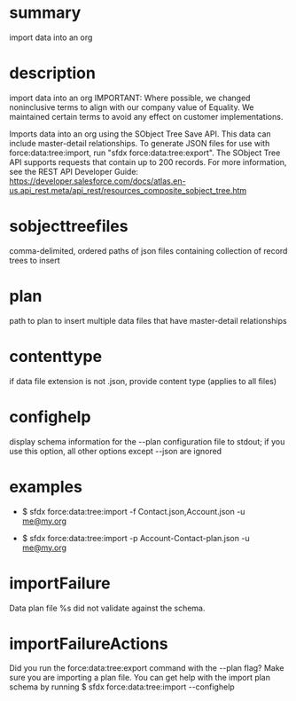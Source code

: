 # summary

import data into an org

# description

import data into an org
IMPORTANT: Where possible, we changed noninclusive terms to align with our company value of Equality. We maintained certain terms to avoid any effect on customer implementations.

Imports data into an org using the SObject Tree Save API. This data can include master-detail relationships.
To generate JSON files for use with force:data:tree:import, run "sfdx force:data:tree:export".
The SObject Tree API supports requests that contain up to 200 records. For more information, see the REST API Developer Guide: https://developer.salesforce.com/docs/atlas.en-us.api_rest.meta/api_rest/resources_composite_sobject_tree.htm

# sobjecttreefiles

comma-delimited, ordered paths of json files containing collection of record trees to insert

# plan

path to plan to insert multiple data files that have master-detail relationships

# contenttype

if data file extension is not .json, provide content type (applies to all files)

# confighelp

display schema information for the --plan configuration file to stdout; if you use this option, all other options except --json are ignored

# examples

- $ sfdx force:data:tree:import -f Contact.json,Account.json -u me@my.org

- $ sfdx force:data:tree:import -p Account-Contact-plan.json -u me@my.org

# importFailure

Data plan file %s did not validate against the schema.

# importFailureActions

Did you run the force:data:tree:export command with the --plan flag?
Make sure you are importing a plan file.
You can get help with the import plan schema by running $ sfdx force:data:tree:import --confighelp
